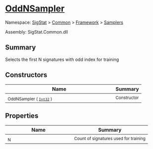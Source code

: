# [OddNSampler](./OddNSampler.md)

Namespace: [SigStat]() > [Common](./../../README.md) > [Framework]() > [Samplers](./README.md)

Assembly: SigStat.Common.dll

## Summary
Selects the first N signatures with odd index for training

## Constructors

| Name | Summary | 
| --- | --- | 
| <sub>OddNSampler ( [`Int32`](https://docs.microsoft.com/en-us/dotnet/api/System.Int32) )</sub><span>&nbsp;&nbsp;&nbsp;&nbsp;&nbsp;&nbsp;&nbsp;&nbsp;&nbsp;&nbsp;&nbsp;&nbsp;&nbsp;&nbsp;&nbsp;&nbsp;&nbsp;&nbsp;&nbsp;&nbsp;&nbsp;&nbsp;&nbsp;&nbsp;&nbsp;&nbsp;&nbsp;&nbsp;&nbsp;&nbsp;&nbsp;&nbsp;&nbsp;&nbsp;&nbsp;&nbsp;&nbsp;&nbsp;&nbsp;&nbsp;&nbsp;&nbsp;&nbsp;&nbsp;</span>| <sub>Constructor</sub>| <br>


## Properties

| Name | Summary | 
| --- | --- | 
| <sub>N</sub><span>&nbsp;&nbsp;&nbsp;&nbsp;&nbsp;&nbsp;&nbsp;&nbsp;&nbsp;&nbsp;&nbsp;&nbsp;&nbsp;&nbsp;&nbsp;&nbsp;&nbsp;&nbsp;&nbsp;&nbsp;&nbsp;&nbsp;&nbsp;&nbsp;&nbsp;&nbsp;&nbsp;&nbsp;&nbsp;&nbsp;&nbsp;&nbsp;&nbsp;&nbsp;&nbsp;&nbsp;&nbsp;&nbsp;&nbsp;&nbsp;&nbsp;&nbsp;&nbsp;&nbsp;</span>| <sub>Count of signatures used for training</sub>| <br>


